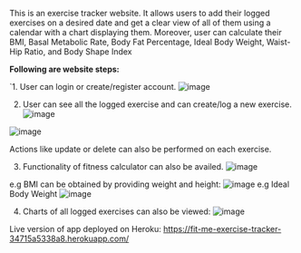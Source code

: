 This is an exercise tracker website. It allows users to add their logged exercises on a desired date and get a clear view of all of them using a calendar with a chart displaying them.
Moreover, user can calculate their BMI, Basal Metabolic Rate, Body Fat Percentage, Ideal Body Weight, Waist-Hip Ratio, and Body Shape Index

**Following are website steps:**

`1. User can login or create/register account.
![image](https://github.com/emanijaz/Exercise-Tracker/assets/24871433/e3cd51e7-7470-455a-9268-2c66de5d7295)


2. User can see all the logged exercise and can create/log a new exercise.
![image](https://github.com/emanijaz/Exercise-Tracker/assets/24871433/66eee9fb-f238-45f3-8701-bf720d591e14)

![image](https://github.com/emanijaz/Exercise-Tracker/assets/24871433/b65ff5a7-3370-42ab-9eed-9570060c0cd5)

Actions like update or delete can also be performed on each exercise.

3. Functionality of fitness calculator can also be availed.
![image](https://github.com/emanijaz/Exercise-Tracker/assets/24871433/521385b9-274c-462a-8d6a-f652da95b300)

e.g BMI can be obtained by providing weight and height:
![image](https://github.com/emanijaz/Exercise-Tracker/assets/24871433/34c8658d-ec48-4a12-8427-cd0128902720)
e.g Ideal Body Weight
![image](https://github.com/emanijaz/Exercise-Tracker/assets/24871433/45472a05-d8b3-42c1-b64a-0640c30cbaa2)


4. Charts of all logged exercises can also be viewed:
![image](https://github.com/emanijaz/Exercise-Tracker/assets/24871433/972a45d6-b800-405f-a434-c31013977ee9)



Live version of app deployed on Heroku:
https://fit-me-exercise-tracker-34715a5338a8.herokuapp.com/
